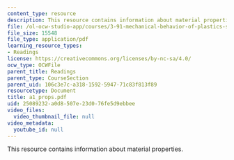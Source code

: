 ```yaml
---
content_type: resource
description: This resource contains information about material properties.
file: /ol-ocw-studio-app/courses/3-91-mechanical-behavior-of-plastics-spring-2007/25089232a0d8507e23d076fe5d9ebbee_a1_props.pdf
file_size: 15548
file_type: application/pdf
learning_resource_types:
- Readings
license: https://creativecommons.org/licenses/by-nc-sa/4.0/
ocw_type: OCWFile
parent_title: Readings
parent_type: CourseSection
parent_uid: 106c3e7c-a318-1592-5947-71c83f813f89
resourcetype: Document
title: a1_props.pdf
uid: 25089232-a0d8-507e-23d0-76fe5d9ebbee
video_files:
  video_thumbnail_file: null
video_metadata:
  youtube_id: null
---
```

This resource contains information about material properties.